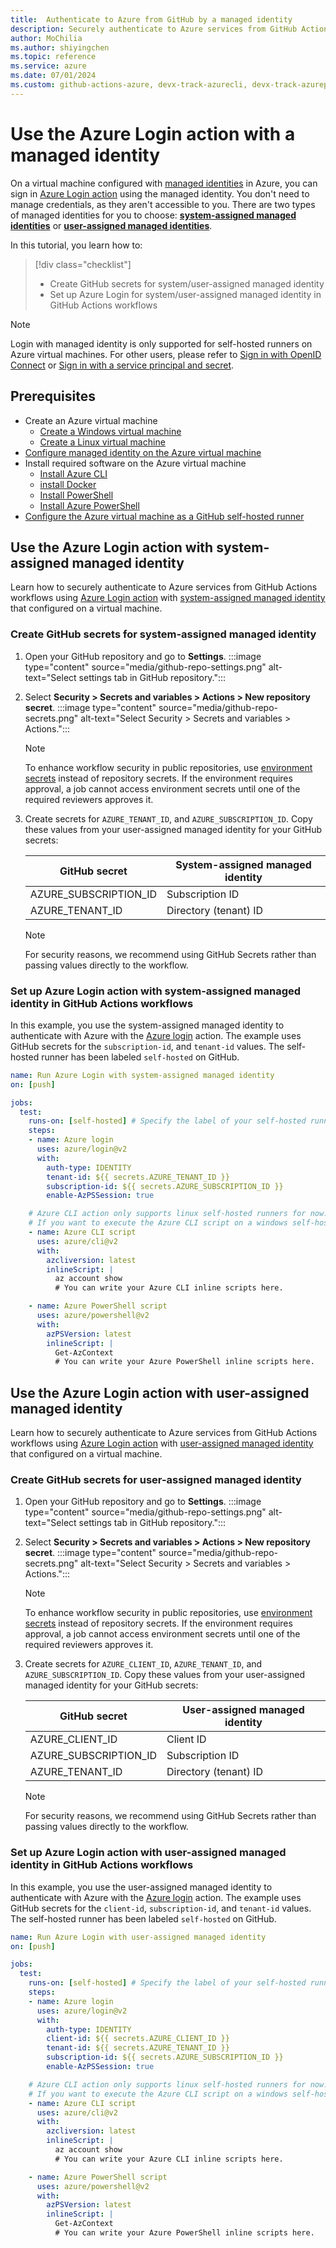 ```yaml
--- 
title:  Authenticate to Azure from GitHub by a managed identity
description: Securely authenticate to Azure services from GitHub Actions workflows using Azure Login action with a managed identity configured on a virtual machine.
author: MoChilia 
ms.author: shiyingchen 
ms.topic: reference
ms.service: azure 
ms.date: 07/01/2024
ms.custom: github-actions-azure, devx-track-azurecli, devx-track-azurepowershell, linux-related-content
---
```


# Use the Azure Login action with a managed identity

On a virtual machine configured with [managed identities](/entra/identity/managed-identities-azure-resources/overview) in Azure, you can sign in [Azure Login action](https://github.com/marketplace/actions/azure-login) using the managed identity. You don't need to manage credentials, as they aren't accessible to you. There are two types of managed identities for you to choose: [**system-assigned managed identities**](/entra/identity/managed-identities-azure-resources/how-to-configure-managed-identities#system-assigned-managed-identity) or [**user-assigned managed identities**](/entra/identity/managed-identities-azure-resources/how-to-configure-managed-identities#user-assigned-managed-identity).

In this tutorial, you learn how to:

> [!div class="checklist"]
> * Create GitHub secrets for system/user-assigned managed identity
> * Set up Azure Login for system/user-assigned managed identity in GitHub Actions workflows

> [!NOTE]
>
> Login with managed identity is only supported for self-hosted runners on Azure virtual machines. For other users, please refer to [Sign in with OpenID Connect](connect-from-azure-oidc.md) or [Sign in with a service principal and secret](connect-from-azure-secret.md). 

## Prerequisites

- Create an Azure virtual machine
  - [Create a Windows virtual machine](/azure/virtual-machines/windows/quick-create-portal)
  - [Create a Linux virtual machine](/azure/virtual-machines/linux/quick-create-portal?tabs=ubuntu)
- [Configure managed identity on the Azure virtual machine](/entra/identity/managed-identities-azure-resources/qs-configure-portal-windows-vm)
- Install required software on the Azure virtual machine
  - [Install Azure CLI](/cli/azure/install-azure-cli)
  - [install Docker](https://docs.docker.com/engine/install/)
  - [Install PowerShell](/powershell/scripting/install/installing-powershell)
  - [Install Azure PowerShell](/powershell/azure/install-azure-powershell)
- [Configure the Azure virtual machine as a GitHub self-hosted runner](https://docs.github.com/actions/hosting-your-own-runners/managing-self-hosted-runners/adding-self-hosted-runners)


## Use the Azure Login action with system-assigned managed identity

Learn how to securely authenticate to Azure services from GitHub Actions workflows using [Azure Login action](https://github.com/marketplace/actions/azure-login) with [system-assigned managed identity](/entra/identity/managed-identities-azure-resources/how-to-configure-managed-identities#system-assigned-managed-identity) that configured on a virtual machine. 

### Create GitHub secrets for system-assigned managed identity

1. Open your GitHub repository and go to **Settings**.
    :::image type="content" source="media/github-repo-settings.png" alt-text="Select settings tab in GitHub repository.":::

1. Select **Security > Secrets and variables > Actions > New repository secret**.
    :::image type="content" source="media/github-repo-secrets.png" alt-text="Select Security > Secrets and variables > Actions.":::

    > [!NOTE]
    > To enhance workflow security in public repositories, use [environment secrets](https://docs.github.com/en/actions/deployment/targeting-different-environments/using-environments-for-deployment#environment-secrets) instead of repository secrets. If the environment requires approval, a job cannot access environment secrets until one of the required reviewers approves it.

1. Create secrets for `AZURE_TENANT_ID`, and `AZURE_SUBSCRIPTION_ID`. Copy these values from your user-assigned managed identity for your GitHub secrets:

    |GitHub secret  |System-assigned managed identity  |
    |---------|---------|
    |AZURE_SUBSCRIPTION_ID     |    Subscription ID     |
    |AZURE_TENANT_ID    |    Directory (tenant) ID  |

    > [!NOTE]
    > For security reasons, we recommend using GitHub Secrets rather than passing values directly to the workflow.

### Set up Azure Login action with system-assigned managed identity in GitHub Actions workflows

In this example, you use the system-assigned managed identity to authenticate with Azure with the [Azure login](https://github.com/marketplace/actions/azure-login) action. The example uses GitHub secrets for the `subscription-id`, and `tenant-id` values. The self-hosted runner has been labeled `self-hosted` on GitHub.


```yaml
name: Run Azure Login with system-assigned managed identity
on: [push]

jobs:
  test:
    runs-on: [self-hosted] # Specify the label of your self-hosted runner here
    steps:
    - name: Azure login
      uses: azure/login@v2
      with:
        auth-type: IDENTITY
        tenant-id: ${{ secrets.AZURE_TENANT_ID }}
        subscription-id: ${{ secrets.AZURE_SUBSCRIPTION_ID }}
        enable-AzPSSession: true

    # Azure CLI action only supports linux self-hosted runners for now.
    # If you want to execute the Azure CLI script on a windows self-hosted runner, you can execute it directly in `run`.
    - name: Azure CLI script
      uses: azure/cli@v2
      with:
        azcliversion: latest
        inlineScript: |
          az account show
          # You can write your Azure CLI inline scripts here.

    - name: Azure PowerShell script
      uses: azure/powershell@v2
      with:
        azPSVersion: latest
        inlineScript: |
          Get-AzContext
          # You can write your Azure PowerShell inline scripts here.
```

## Use the Azure Login action with user-assigned managed identity

Learn how to securely authenticate to Azure services from GitHub Actions workflows using [Azure Login action](https://github.com/marketplace/actions/azure-login) with [user-assigned managed identity](/entra/identity/managed-identities-azure-resources/how-to-configure-managed-identities#user-assigned-managed-identity) that configured on a virtual machine. 

### Create GitHub secrets for user-assigned managed identity

1. Open your GitHub repository and go to **Settings**.
    :::image type="content" source="media/github-repo-settings.png" alt-text="Select settings tab in GitHub repository.":::


1. Select **Security > Secrets and variables > Actions > New repository secret**.
    :::image type="content" source="media/github-repo-secrets.png" alt-text="Select Security > Secrets and variables > Actions.":::

    > [!NOTE]
    > To enhance workflow security in public repositories, use [environment secrets](https://docs.github.com/en/actions/deployment/targeting-different-environments/using-environments-for-deployment#environment-secrets) instead of repository secrets. If the environment requires approval, a job cannot access environment secrets until one of the required reviewers approves it.

1. Create secrets for `AZURE_CLIENT_ID`, `AZURE_TENANT_ID`, and `AZURE_SUBSCRIPTION_ID`. Copy these values from your user-assigned managed identity for your GitHub secrets:

    |GitHub secret  |User-assigned managed identity  |
    |---------|---------|
    |AZURE_CLIENT_ID     |    Client ID     |
    |AZURE_SUBSCRIPTION_ID     |    Subscription ID     |
    |AZURE_TENANT_ID    |    Directory (tenant) ID   |

    > [!NOTE]
    > For security reasons, we recommend using GitHub Secrets rather than passing values directly to the workflow.

### Set up Azure Login action with user-assigned managed identity in GitHub Actions workflows

In this example, you use the user-assigned managed identity to authenticate with Azure with the [Azure login](https://github.com/marketplace/actions/azure-login) action. The example uses GitHub secrets for the `client-id`, `subscription-id`, and `tenant-id` values. The self-hosted runner has been labeled `self-hosted` on GitHub.

```yaml
name: Run Azure Login with user-assigned managed identity
on: [push]

jobs:
  test:
    runs-on: [self-hosted] # Specify the label of your self-hosted runner here
    steps:
    - name: Azure login
      uses: azure/login@v2
      with:
        auth-type: IDENTITY
        client-id: ${{ secrets.AZURE_CLIENT_ID }}
        tenant-id: ${{ secrets.AZURE_TENANT_ID }}
        subscription-id: ${{ secrets.AZURE_SUBSCRIPTION_ID }}
        enable-AzPSSession: true

    # Azure CLI action only supports linux self-hosted runners for now.
    # If you want to execute the Azure CLI script on a windows self-hosted runner, you can execute it directly in `run`.
    - name: Azure CLI script
      uses: azure/cli@v2
      with:
        azcliversion: latest
        inlineScript: |
          az account show 
          # You can write your Azure CLI inline scripts here.

    - name: Azure PowerShell script
      uses: azure/powershell@v2
      with:
        azPSVersion: latest
        inlineScript: |
          Get-AzContext
          # You can write your Azure PowerShell inline scripts here.
```